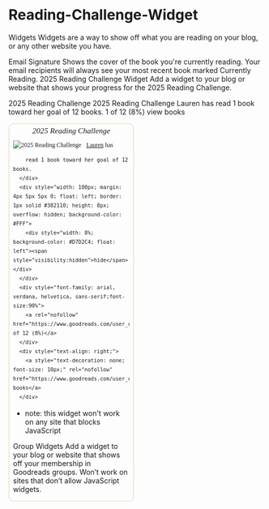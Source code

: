 # Reading-Challenge-Widget
Widgets
Widgets are a way to show off what you are reading on your blog, or any other website you have.

Email Signature
Shows the cover of the book you're currently reading. Your email recipients will always see your most recent book marked Currently Reading.
2025 Reading Challenge Widget
Add a widget to your blog or website that shows your progress for the 2025 Reading Challenge.

2025 Reading Challenge
2025 Reading Challenge
Lauren has read 1 book toward her goal of 12 books.
1 of 12 (8%)
view books

<div id="gr_challenge_11627" style="border: 2px solid #EBE8D5; border-radius:10px; padding: 0px 7px 0px 7px; max-width:230px; min-height: 100px">
  <div id="gr_challenge_progress_body_11627" style="font-size: 12px; font-family: georgia,serif;line-height: 18px">
    <h3 style="margin: 4px 0 10px; font-weight: normal; text-align: center">
      <a style="text-decoration: none; font-family:georgia,serif;font-style:italic; font-size: 1.1em" rel="nofollow" href="https://www.goodreads.com/challenges/11627-2025-reading-challenge">2025 Reading Challenge</a>
    </h3>
        <div class="challengePic">
          <a rel="nofollow" href="https://www.goodreads.com/challenges/11627-2025-reading-challenge"><img alt="2025 Reading Challenge" style="float:left; margin-right: 10px; border: 0 none" src="https://images.gr-assets.com/challenges/1733511050p2/11627.jpg" /></a>
        </div>
      <div>
        <a rel="nofollow" href="https://www.goodreads.com/user/show/184663340-lauren">Lauren</a> has

        read 1 book toward her goal of 12 books.
      </div>
      <div style="width: 100px; margin: 4px 5px 5px 0; float: left; border: 1px solid #382110; height: 8px; overflow: hidden; background-color: #FFF">
        <div style="width: 8%; background-color: #D7D2C4; float: left"><span style="visibility:hidden">hide</span></div>
      </div>
      <div style="font-family: arial, verdana, helvetica, sans-serif;font-size:90%">
        <a rel="nofollow" href="https://www.goodreads.com/user_challenges/61875919">1 of 12 (8%)</a>
      </div>
      <div style="text-align: right;">
        <a style="text-decoration: none; font-size: 10px;" rel="nofollow" href="https://www.goodreads.com/user_challenges/61875919">view books</a>
      </div>
  </div>
	<script src="https://www.goodreads.com/user_challenges/widget/184663340-lauren?challenge_id=11627&v=2"></script>
</div>


* note: this widget won't work on any site that blocks JavaScript

Group Widgets
Add a widget to your blog or website that shows off your membership in Goodreads groups.
Won’t work on sites that don’t allow JavaScript widgets.
